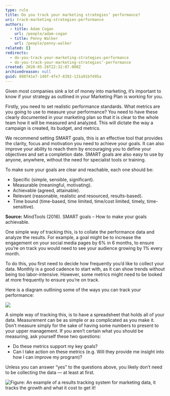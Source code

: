 ```yaml
---
type: rule
title: Do you track your marketing strategies’ performance?
uri: track-marketing-strategies-performance
authors:
  - title: Adam Cogan
    url: /people/adam-cogan
  - title: Penny Walker
    url: /people/penny-walker
related: []
redirects:
  - do-you-track-your-marketing-strategies-performance
  - do-you-track-your-marketing-strategies’-performance
created: 2020-05-26T22:32:07.000Z
archivedreason: null
guid: 880741e7-140f-4fe7-8392-131a91bf495a
---
```

Given most companies sink a lot of money into marketing, it’s important to know if your strategy as outlined in your Marketing Plan is working for you.

<!--endintro-->

Firstly, you need to set realistic performance standards. What metrics are you going to use to measure your performance? You need to have these clearly documented in your marketing plan so that it is clear to the whole team how it will be measured and analyzed. This will dictate the way a campaign is created, its budget, and metrics.

We recommend setting SMART goals, this is an effective tool that provides the clarity, focus and motivation you need to achieve your goals. It can also improve your ability to reach them by encouraging you to define your objectives and set a completion date. SMART goals are also easy to use by anyone, anywhere, without the need for specialist tools or training.

To make sure your goals are clear and reachable, each one should be:

* Specific (simple, sensible, significant).
* Measurable (meaningful, motivating).
* Achievable (agreed, attainable).
* Relevant (reasonable, realistic and resourced, results-based).
* Time bound (time-based, time limited, time/cost limited, timely, time-sensitive).

**Source:** MindTools (2016). SMART goals – How to make your goals achievable.

One simple way of tracking this, is to collate the performance data and analyze the results. For example, a goal might be to increase the engagement on your social media pages by 6% in 6 months, to ensure you’re on track you would need to see your audience growing by 1% every month.

To do this, you first need to decide how frequently you’d like to collect your data. Monthly is a good cadence to start with, as it can show trends without being too labor-intensive. However, some metrics might need to be looked at more frequently to ensure you’re on track.

Here is a diagram outlining some of the ways you can track your performance:

![](mkt-performance-diagram.png)

A simple way of tracking this, is to have a spreadsheet that holds all of your data. Measurement can be as simple or as complicated as you make it. Don’t measure simply for the sake of having some numbers to present to your upper management. If you aren’t certain what you should be measuring, ask yourself these two questions:

* Do these metrics support my key goals?
* Can I take action on these metrics (e.g. Will they provide me insight into how I can improve my program)?

Unless you can answer “yes” to the questions above, you likely don’t need to be collecting the data — at least at first.   

![Figure: An example of a results tracking system for marketing data, it tracks the growth and what it cost to get it!](results-tracking-system.png)
